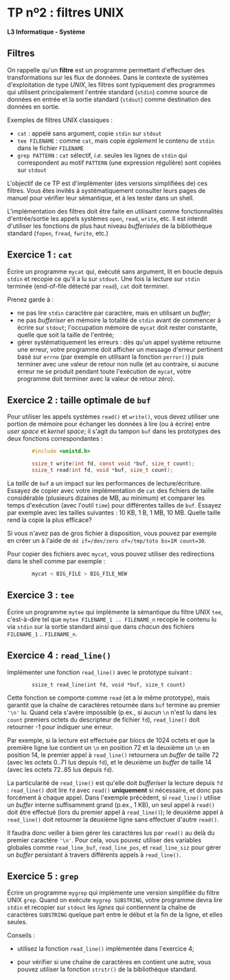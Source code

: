 TP nº2 : filtres UNIX
=====================

**L3 Informatique - Système**


Filtres
-------

On rappelle qu'un **filtre** est un programme permettant d'effectuer des
transformations sur les flux de données. Dans le contexte de systèmes
d'exploitation de type *UNIX*, les filtres sont typiquement des
programmes qui utilisent principalement l'entrée standard (`stdin`) comme
source de données en entrée et la sortie standard (`stdout`) comme
destination des données en sortie.

Exemples de filtres UNIX classiques :

  - `cat` : appelé sans argument, copie `stdin` sur `stdout`
  - `tee FILENAME` : comme `cat`, mais copie *également* le contenu de `stdin` dans le fichier `FILENAME`
  - `grep PATTERN` : `cat` sélectif, *i.e.* seules les lignes de `stdin` qui correspondent au motif `PATTERN` (une expression régulière) sont copiées sur `stdout`

L'objectif de ce TP est d'implémenter (des versions simplifiées de) ces
filtres. Vous êtes invités à systématiquement consulter leurs pages de
manuel pour vérifier leur sémantique, et à les tester dans un shell.

L'implémentation des filtres doit être faite en utilisant comme fonctionnalités
d'entrée/sortie les appels systèmes `open`, `read`, `write`, etc. Il est
interdit d'utiliser les fonctions de plus haut niveau *bufferisées* de la
bibliothèque standard (`fopen`, `fread`, `fwrite`, etc.)


Exercice 1 : `cat`
-----------------

Écrire un programme `mycat` qui, exécuté sans argument, lit en boucle
depuis `stdin` et recopie ce qu'il a lu sur `stdout`. Une fois la lecture
sur `stdin` terminée (end-of-file détecté par `read`), `cat` doit
terminer.

Prenez garde à :

  - ne pas lire `stdin` caractère par caractère, mais en utilisant un
    *buffer*;
  - ne pas *bufferiser* en mémoire la totalité de `stdin` avant de commencer à écrire sur `stdout`; l'occupation mémoire de `mycat` doit rester constante, quelle que soit la taille de l'entrée;
  - gérer systématiquement les erreurs : dès qu'un appel système retourne une erreur, votre programme doit afficher un message d'erreur pertinent basé sur `errno` (par exemple en utilisant la fonction `perror()`) puis terminer avec une valeur de retour non nulle (et au contraire, si aucune erreur ne se produit pendant toute l'exécution de `mycat`, votre programme doit terminer avec la valeur de retour zéro).


Exercice 2 : taille optimale de `buf`
------------------------------------

Pour utiliser les appels systèmes `read()` et `write()`, vous devez utiliser une
portion de mémoire pour échanger les données à lire (ou à écrire) entre *user
space* et *kernel space*; il s'agit du tampon `buf` dans les prototypes des
deux fonctions correspondantes :

```C
        #include <unistd.h>

        ssize_t write(int fd, const void *buf, size_t count);
        ssize_t read(int fd, void *buf, size_t count);
```

La *taille* de `buf` a un impact sur les performances de lecture/écriture.
Essayez de copier avec votre implémentation de `cat` des fichiers de taille
considérable (plusieurs dizaines de MB, au minimum) et comparer les temps
d'exécution (avec l'outil `time`) pour différentes tailles de `buf`.  Essayez
par exemple avec les tailles suivantes : 10 KB, 1 B, 1 MB, 10 MB. Quelle taille
rend la copie la plus efficace?

Si vous n'avez pas de gros fichier à disposition, vous pouvez par exemple
en créer un à l'aide de `dd if=/dev/zero of=/tmp/toto bs=1M count=30`.

Pour copier des fichiers avec `mycat`, vous pouvez utiliser des redirections dans le shell comme par exemple :

```bash
        mycat < BIG_FILE > BIG_FILE_NEW
```

Exercice 3 : `tee`
-----------------

Écrire un programme `mytee` qui implémente la sémantique du filtre UNIX
`tee`, c'est-à-dire tel que `mytee FILENAME_1 .. FILENAME_n` recopie le
contenu lu via `stdin` sur la sortie standard ainsi que dans *chacun* des
fichiers `FILENAME_1` ..  `FILENAME_n`.


Exercice 4 : `read_line()`
-----------------------

Implémenter une fonction `read_line()` avec le prototype suivant :

```
        ssize_t read_line(int fd, void *buf, size_t count)
```

Cette fonction se comporte comme `read` (et a le même prototype), mais
garantit que la chaîne de caractères retournée dans `buf` termine au
premier `'\n'` lu. Quand cela s'avère impossible (p.ex., si aucun `\n` n'est lu dans
les `count` premiers octets du descripteur de fichier `fd`),
`read_line()` doit retourner -1 pour indiquer une erreur.

Par exemple, si la lecture est effectuée par blocs de 1024 octets et que la
première ligne lue contient un `\n` en position 72 et la deuxième un `\n` en
position 14, le premier appel à `read_line()` retournera un *buffer* de taille 72
(avec les octets 0..71 lus depuis `fd`), et le deuxième un *buffer* de taille 14
(avec les octets 72..85 lus depuis `fd`).

La particularité de `read_line()` est qu'elle doit *bufferiser* la
lecture depuis `fd` : `read_line()` doit lire `fd` avec `read()`
**uniquement** si nécessaire, et donc pas forcément à chaque appel. Dans
l'exemple précèdent, si `read_line()` utilise  un *buffer* interne
suffisamment grand (p.ex., 1 KB), un seul appel à `read()` doit être
effectué (lors du premier appel à `read_line()`); le deuxième appel à
`read_line()` doit retourner la deuxième ligne sans effectuer d'autre
`read()`.

Il faudra donc veiller à bien gérer les caractères lus par `read()`
au delà du premier caractère `'\n'`. Pour cela, vous pouvez utiliser des variables
globales comme `read_line_buf`, `read_line_pos`, et `read_line_siz`
pour gérer un *buffer* persistant à travers différents appels à
`read_line()`.


Exercice 5 : `grep`
------------------

Écrire un programme `mygrep` qui implémente une version simplifiée du filtre
UNIX `grep`. Quand on exécute `mygrep SUBSTRING`, votre programme devra lire
`stdin` et recopier sur `stdout` les *lignes* qui contiennent la
chaîne de caractères `SUBSTRING` quelque part entre le début et la fin de la
ligne, et elles seules.

Conseils :

- utilisez la fonction `read_line()` implémentée dans l'exercice 4;

- pour vérifier si une chaîne de caractères en contient une autre, vous pouvez
  utiliser la fonction `strstr()` de la bibliothèque standard.
